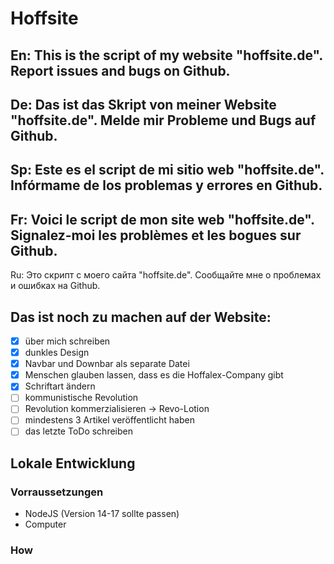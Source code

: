 # Hoffsite
En: This is the script of my website "hoffsite.de". Report issues and bugs on Github.
-
De: Das ist das Skript von meiner Website "hoffsite.de". Melde mir Probleme und Bugs auf Github.
-
Sp: Este es el script de mi sitio web "hoffsite.de". Infórmame de los problemas y errores en Github.
-
Fr: Voici le script de mon site web "hoffsite.de". Signalez-moi les problèmes et les bogues sur Github.
-
Ru: Это скрипт с моего сайта "hoffsite.de". Сообщайте мне о проблемах и ошибках на Github.

## Das ist noch zu machen auf der Website:
- [x] über mich schreiben
- [x] dunkles Design
- [x] Navbar und Downbar als separate Datei
- [x] Menschen glauben lassen, dass es die Hoffalex-Company gibt
- [x] Schriftart ändern
- [ ] kommunistische Revolution
- [ ] Revolution kommerzialisieren -> Revo-Lotion
- [ ] mindestens 3 Artikel veröffentlicht haben
- [ ] das letzte ToDo schreiben

## Lokale Entwicklung

### Vorraussetzungen
- NodeJS (Version 14-17 sollte passen)
- Computer

### How 
